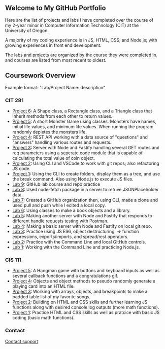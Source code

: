## Welcome to My GitHub Portfolio

Here are the list of projects and labs I have completed over the course of my 2-year minor in Computer Information Technology (CIT) at the University of Oregon.

A majority of my coding experience is in JS, HTML, CSS, and Node.js; with growing experiences in front end development.

The labs and projects are organized by the course they were completed in, and courses are listed from most recent to oldest.

## Coursework Overview
Example format: "Lab/Project Name: description"

### CIT 281
- [Project 6](https://edguti3rrez.github.io/cit281-p6): A Shape class, a Rectangle class, and a Triangle class that inherit methods from each other to return values.
- [Project 5](https://edguti3rrez.github.io/cit281-p5): A short Monster Game using classes. Monsters have names, initial life values, and minimum life values. When running the program randomly depletes the monsters life.
- [Project 4](https://edguti3rrez.github.io/cit281-p4): REST API working with a data source of "questions" and "answers" handling various routes and requests.
- [Project 3](https://edguti3rrez.github.io/cit281-p3): Server with Node and Fastify handling several GET routes and req parameters using a seperate code module that is capable of calculating the total value of coin object.
- [Project 2](https://edguti3rrez.github.io/cit281-p2): Using CLI and VSCode to work with git repos; also refactoring JS code.
- [Project 1](https://edguti3rrez.github.io/cit281-p1): Using the CLI to create folders, display them as a tree, and use the break command. Also using Node.js to execute JS files.
- [Lab 9](https://edguti3rrez.github.io/cit281-lab9/): GitHub lab course and repo practice
- [Lab 8](https://edguti3rrez.github.io/cit281-lab8/): Used node-fetch package in a server to retrive JSONPlaceholder data
- [Lab 7](https://edguti3rrez.github.io/cit281-lab7/): Created a GitHub organization then, using CLI, made a clone and used pull and push while I edited a local copy.
- [Lab 6](https://edguti3rrez.github.io/cit281-lab6/): Using classes to make a book objects and a library.
- [Lab 5](https://edguti3rrez.github.io/cit281-lab5/): Making another server with Node and Fastify that responds to different handle requests testing with Postman.
- [Lab 4](https://edguti3rrez.github.io/cit281-lab4/): Making a basic server with Node and Fastify on local git repo.
- [Lab 3](https://edguti3rrez.github.io/cit281-lab3/): Practice using JS ES6, object destructuring, => function expressions, exports/imports, and spread/rest operators.
- [Lab 2](https://edguti3rrez.github.io/cit281-lab2/): Practice with the Command Line and local GitHub controls.
- [Lab 1](https://edguti3rrez.github.io/cit281-lab1/): Working with the Command Line and practicing Node.js.

### CIS 111
- [Project 5](https://edguti3rrez.github.io/cis111-p5/): A Hangman game with buttons and keyboard inputs as well as several callback functions and a congratulations gif.
- [Project 4](https://edguti3rrez.github.io/cis111-p4/): Objects and object methods to pseudo randomly generate a playing card into an HTML file. 
- [Project 3](https://edguti3rrez.github.io/cis111-p3/): Working with arrays, objects, and breakpoints to make a padded table list of my favorite songs.
- [Project 2](https://edguti3rrez.github.io/cis111-p2/): Building on HTML and CSS skills and further learning JS functions along with desired console.log outputs (more math functions).
- [Project 1](https://edguti3rrez.github.io/cis111-p1/): Practice HTML and CSS skills as well as pratcice with basic JS coding (basic math functions).

### Contact

[Contact support](https://support.github.com/contact)
